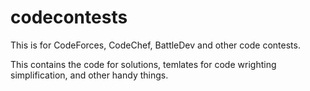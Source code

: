 # codecontests

This is for CodeForces, CodeChef, BattleDev and other code contests.

This contains the code for solutions, temlates for code wrighting simplification, and other handy things.
